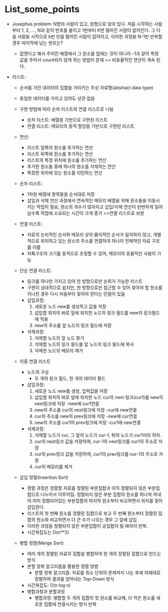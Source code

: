 # List_some_points

- Josephus problem: N명의 사람이 있고, 원형으로 앉아 있다. 처음 시작하는 사람부터 1, 2, ..., N과 같이 번호를 붙이고 1번부터 K번 떨어진 사람이 없어진다. 그 다음 사람을 시작으로 k번 만큼 떨어진 사람이 없어지고, 이러한 과정을 N-1번 반복할 경우 마지막에 남는 번호는?

  - 없앤다고 해서 주어진 배열에서 그 원소를 없애는 것이 아니라 -1과 같이 특정 값을 주어서 count되지 않게 하는 방법이 존재 => 비효율적인 연산이 계속 된다.

- 리스트:

  - 순서를 가진 데이터의 집합을 가리키는 주상 자료형(abstract data type)

  - 동일한 데이터를 가지고 있어도 상관 없음

  - 구현 방법에 따라 순차 리스트와 연결 리스트로 나뉨

    - 순차 리스트: 배열을 기반으로 구현된 리스트
    - 연결 리스트: 메모리의 동적 할당을 기반으로 구현된 리스트

  - 연산:

    - 리스트 앞쪽의 원소를 추가하는 연산
    - 리스트 뒤쪽에 원소를 추가하는 연산
    - 리스트의 특정 위치에 원소를 추가하는 연산
    - 추가한 원소들 중에 하나의 원소를 삭제하는 연산
    - 특정한 위치에 있는 원소를 리턴하는 연산

  - 순차 리스트:

    - 1차원 배열에 항목들을 순서대로 저장
    - 삽입과 삭제 연산 과정에서 연속적인 메모리 배열을 위해 원소들을 이동시키는 작업이 필요, 원소의 개수가 많아지고 삽입/삭제 연산이 빈번하게 일어날수록 작업에 소요되는 시간이 크게 증가 =>연결 리스트로 보완

  - 연결 리스트:

    - 자료의 논리적인 순서와 메모리 상의 물리적인 순서가 일치하지 않고, 개별적으로 위치하고 있는 원소의 주소를 연결하여 하나의 전체적인 자료 구조를 이룸
    - 자룍구조의 크기를 동적으로 조정할 수 있어, 메모리의 효율적인 사용이 가능

  - 단순 연결 리스트:

    - 링크를 하나만 가지고 있어 한 방향으로만 순회가 가능한 리스트
    - 구현이 상대적으로 쉽지만, 한 방향으로만 접근할 수 있어 찾아야 할 원소를 지나친 경우 다시 처음부터 찾아야 한다는 단점이 있음
    - 삽입과정:
      1.  새로운 노드 new를 생성하고 값을 저장
      2. 삽입할 위치의 바로 앞에 위치한 노드의 링크 필드를 new의 링크필드에 적용
      3. new의 주소를 앞 노드의 링크 필드에 저장
    - 삭제과정:
      1. 삭제할 노드의 앞 노드 찾기
      2. 삭제할 노드의 링크 필드를 앞 노드의 링크 필드에 복사
      3. 삭제한 노드의 메모리 제거

  - 이중 연결 리스트

    - 노드의 구성
      - 두 개의 링크 필드, 한 개의 데이터 필드
    - 삽입과정:
      1. 새로운 노드 new를 생성, 입력값을 저장
      2. 삽입할 위치의 바로 앞에 위치한 노드 cur의 next 링크(cur1)를 new의 next링크에 저장 -new에 cur1연결
      3. new의 주소를 cur의 next링크에 저장 -cur에 new연결
      4. cur의 주소를 new의 prev링크에 저장 -new에 cur연결
      5. new의 주소를 cur1의 prev링크에 저장 -cur1에 new연결
    - 삭제과정:
      1. 삭제할 노드가 cur, 그 앞의 노드가 cur-1, 뒤의 노드가 cur1이라 하자.
      2. cur의 next링크 값을 저장하여, cur-1의 next링크를 cur1의 주소로 저장
      3. cur의 prev링크 값을 저장하여, cur1의 prev링크를 cur-1의 주소로 저장
      4. cur의 메모리를 제거

  - 삽입 정렬(Insertion Sort)

    - 정렬 과정은 정렬할 자료를 정렬된 부분집합과 아직 정렬되지 않은 부분집합으로 나누어서 이루어짐. 정렬되지 않은 부분 집합의 원소를 하나씩 꺼내어 이미 정렬되어있는 부분집합의 마지막 원소부터 비교하면서 위치를 찾아 삽입한다.
    - 리스트의 첫 번째 원소를 정렬된 집합으로 보고 두 번째 원소부터 정렬된 집합의 원소와 비교하면서 더 큰 수가 나오는 경우 그 앞에 삽입
    - 이러한 과정을 정렬되지 않은 부분집합이 공집합이 될 때까지 반복.
    - 시간복잡도는 O(n**2)

  - 병합 정렬(Merge Sort)

    - 여러 개의 정렬된 자료의 집합을 병합하여 한 개의 정렬된 집합으로 만드는 방식
    - 분할 정복 알고리즘을 활용한 정렬 방법
      - 분할 정복 알고리즘: 자료를 최소 단위의 문제까지 나눈 후에 차례대로 정렬하여 결과를 얻어내는 Top-Down 방식
    - 시간복잡도: O(n log n)
    - 병합과정과 분할과정
      - 병합과정: 병합할 두 개의 집합의 첫 원소를 비교해, 더 작은 원소를 새로운 집합에 연결시키는 방식 반복

    

    

    

    

    

    

  

